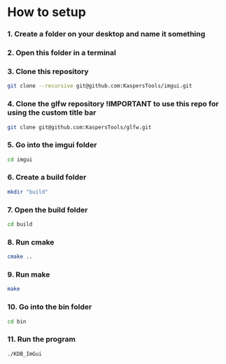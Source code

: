 How to setup 
===

### 1. Create a folder on your desktop and name it something
### 2. Open this folder in a terminal
### 3. Clone this repository
```bash
git clone --recursive git@github.com:KaspersTools/imgui.git
```
### 4. Clone the glfw repository !IMPORTANT to use this repo for using the custom title bar 
```bash
git clone git@github.com:KaspersTools/glfw.git
```
### 5. Go into the imgui folder
```bash
cd imgui
```

### 6. Create a build folder
```bash
mkdir "build"
```
### 7. Open the build folder
```bash
cd build
```
### 8. Run cmake
```bash
cmake ..
```
### 9. Run make
```bash
make
```
### 10. Go into the bin folder
```bash
cd bin
```

### 11. Run the program
```bash
./KDB_ImGui
```